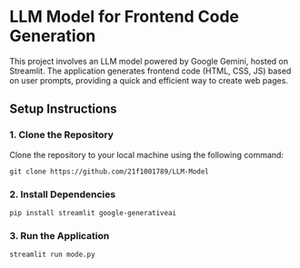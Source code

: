 # LLM Model for Frontend Code Generation

This project involves an LLM model powered by Google Gemini, hosted on Streamlit. The application generates frontend code (HTML, CSS, JS) based on user prompts, providing a quick and efficient way to create web pages.

## Setup Instructions

### 1. Clone the Repository
Clone the repository to your local machine using the following command:

```
git clone https://github.com/21f1001789/LLM-Model

```

### 2. Install Dependencies

```
pip install streamlit google-generativeai
```

### 3. Run the Application

```
streamlit run mode.py
```
